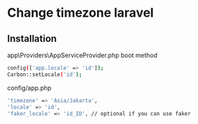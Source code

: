 # Change timezone laravel

## Installation

app\Providers\AppServiceProvider.php boot method

```bash
config(['app.locale' => 'id']);
Carbon::setLocale('id');
```

config/app.php

```bash
'timezone' => 'Asia/Jakarta',
'locale' => 'id',
'faker_locale' => 'id_ID', // optional if you can use faker
```